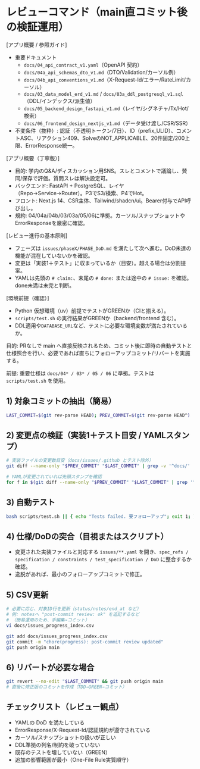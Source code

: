 # レビューコマンド（main直コミット後の検証運用）

[アプリ概要 / 参照ガイド]
- 重要ドキュメント
  - `docs/04_api_contract_v1.yaml`（OpenAPI 契約）
  - `docs/04a_api_schemas_dto_v1.md`（DTO/Validation/カーソル例）
  - `docs/04b_api_conventions_v1.md`（X-Request-Id/エラー/RateLimit/カーソル）
  - `docs/03_data_model_erd_v1.md` / `docs/03a_ddl_postgresql_v1.sql`（DDL/インデックス/派生値）
  - `docs/05_backend_design_fastapi_v1.md`（レイヤ/シグネチャ/Tx/Hot/検索）
  - `docs/06_frontend_design_nextjs_v1.md`（データ受け渡し/CSR/SSR）
- 不変条件（抜粋）: 認証（不透明トークン/7日）、ID（prefix_ULID）、コメントASC、リアクション409、SolveのNOT_APPLICABLE、20件固定/200上限、ErrorResponse統一。

[アプリ概要（丁寧版）]
- 目的: 学内のQ&A/ディスカッション用SNS。スレとコメントで議論し、賛同/保存で評価。質問スレは解決設定可。
- バックエンド: FastAPI + PostgreSQL、レイヤ（Repo→Service→Router）。P3でS3/検索、P4でHot。
- フロント: Next.js 14、CSR主体、Tailwind/shadcn/ui。Bearer付与でAPI呼び出し。
- 規約: 04/04a/04b/03/03a/05/06に準拠。カーソル/スナップショットやErrorResponseを厳密に確認。

[レビュー進行の基本原則]
- フェーズは `issues/phaseX/PHASE_DoD.md` を満たして次へ進む。DoD未達の機能が混在していないかを確認。
- 変更は「実装1＋テスト」に収まっているか（目安）。越える場合は分割提案。
- YAMLは先頭の `# claim:`、末尾の `# done:` または途中の `# issue:` を確認。done未満は未完と判断。

[環境前提（確認）]
- Python 仮想環境（uv）前提でテストがGREENか（CIと揃える）。
- `scripts/test.sh` の実行結果がGREENか（backend/frontend 含む）。
- DDL適用や`DATABASE_URL`など、テストに必要な環境変数が満たされているか。

目的: PRなしで main へ直接反映されるため、コミット後に即時の自動テストと仕様照合を行い、必要であれば直ちにフォローアップコミット/リバートを実施する。

前提: 重要仕様は `docs/04* / 03* / 05 / 06` に準拠。テストは `scripts/test.sh` を使用。

## 1) 対象コミットの抽出（簡易）
```bash
LAST_COMMIT=$(git rev-parse HEAD); PREV_COMMIT=$(git rev-parse HEAD^)
```

## 2) 変更点の検証（実装1＋テスト目安 / YAMLスタンプ）
```bash
# 実装ファイルの変更数目安（docs/issues/.github とテスト除外）
git diff --name-only "$PREV_COMMIT" "$LAST_COMMIT" | grep -v '^docs/' | grep -v '^issues/' | grep -v '^\.github/' | grep -v '^backend/tests/' | grep -v '^frontend/__tests__/' | wc -l

# YAMLが変更されていれば先頭スタンプを確認
for f in $(git diff --name-only "$PREV_COMMIT" "$LAST_COMMIT" | grep '^issues/.*\.yaml$' || true); do head -n 10 "$f" | grep -q '^# claim:' && echo "claim OK in $f" || echo "no claim in $f (許容)"; done
```

## 3) 自動テスト
```bash
bash scripts/test.sh || { echo "Tests failed. 要フォローアップ"; exit 1; }
```

## 4) 仕様/DoDの突合（目視またはスクリプト）
- 変更された実装ファイルと対応する `issues/**.yaml` を開き、`spec_refs / specification / constraints / test_specification / DoD` に整合するか確認。
- 逸脱があれば、最小のフォローアップコミットで修正。

## 5) CSV更新
```bash
# 必要に応じ、対象ID行を更新（status/notes/end_at など）
# 例: notesへ "post-commit review: ok" を追記するなど
# （簡易運用のため、手編集→コミット）
vi docs/issues_progress_index.csv

git add docs/issues_progress_index.csv
git commit -m "chore(progress): post-commit review updated"
git push origin main
```

## 6) リバートが必要な場合
```bash
git revert --no-edit "$LAST_COMMIT" && git push origin main
# 直後に修正版のコミットを作成（TDD→GREEN→コミット）
```

## チェックリスト（レビュー観点）
- YAMLの DoD を満たしている
- ErrorResponse/X-Request-Id/認証規約が遵守されている
- カーソル/スナップショットの扱いが正しい
- DDL準拠の列名/制約を破っていない
- 既存のテストを壊していない（GREEN）
- 追加の影響範囲が最小（One-File Rule実質順守）
